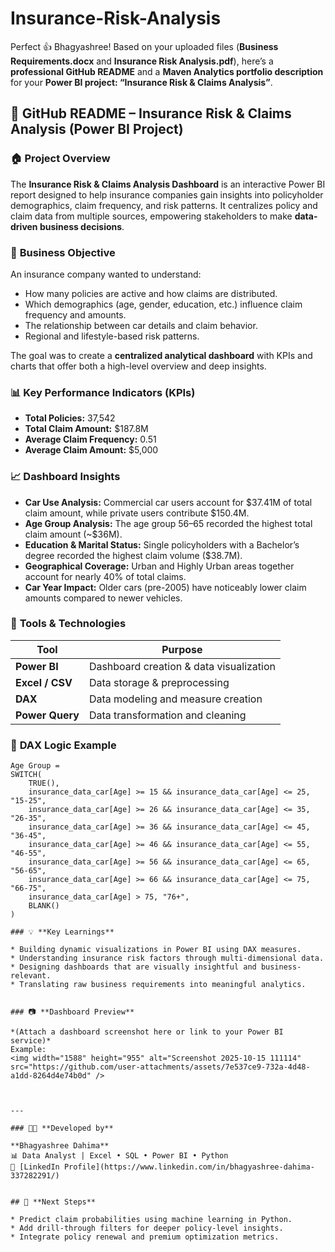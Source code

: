 # Insurance-Risk-Analysis
Perfect 👍 Bhagyashree!
Based on your uploaded files (**Business Requirements.docx** and **Insurance Risk Analysis.pdf**), here’s a **professional GitHub README** and a **Maven Analytics portfolio description** for your **Power BI project: “Insurance Risk & Claims Analysis”**.
 
## 🧾 **GitHub README – Insurance Risk & Claims Analysis (Power BI Project)**

### 🏠 Project Overview

The **Insurance Risk & Claims Analysis Dashboard** is an interactive Power BI report designed to help insurance companies gain insights into policyholder demographics, claim frequency, and risk patterns.
It centralizes policy and claim data from multiple sources, empowering stakeholders to make **data-driven business decisions**.

### 🎯 **Business Objective**

An insurance company wanted to understand:

* How many policies are active and how claims are distributed.
* Which demographics (age, gender, education, etc.) influence claim frequency and amounts.
* The relationship between car details and claim behavior.
* Regional and lifestyle-based risk patterns.

The goal was to create a **centralized analytical dashboard** with KPIs and charts that offer both a high-level overview and deep insights.

### 📊 **Key Performance Indicators (KPIs)**

* **Total Policies:** 37,542
* **Total Claim Amount:** $187.8M
* **Average Claim Frequency:** 0.51
* **Average Claim Amount:** $5,000

### 📈 **Dashboard Insights**

* **Car Use Analysis:** Commercial car users account for $37.41M of total claim amount, while private users contribute $150.4M.
* **Age Group Analysis:** The age group 56–65 recorded the highest total claim amount (~$36M).
* **Education & Marital Status:** Single policyholders with a Bachelor’s degree recorded the highest claim volume ($38.7M).
* **Geographical Coverage:** Urban and Highly Urban areas together account for nearly 40% of total claims.
* **Car Year Impact:** Older cars (pre-2005) have noticeably lower claim amounts compared to newer vehicles.


### 🧮 **Tools & Technologies**

| Tool            | Purpose                                 |
| --------------- | --------------------------------------- |
| **Power BI**    | Dashboard creation & data visualization |
| **Excel / CSV** | Data storage & preprocessing            |
| **DAX**         | Data modeling and measure creation      |
| **Power Query** | Data transformation and cleaning        |



### 🧠 **DAX Logic Example**

```DAX
Age Group =
SWITCH(
    TRUE(),
    insurance_data_car[Age] >= 15 && insurance_data_car[Age] <= 25, "15-25",
    insurance_data_car[Age] >= 26 && insurance_data_car[Age] <= 35, "26-35",
    insurance_data_car[Age] >= 36 && insurance_data_car[Age] <= 45, "36-45",
    insurance_data_car[Age] >= 46 && insurance_data_car[Age] <= 55, "46-55",
    insurance_data_car[Age] >= 56 && insurance_data_car[Age] <= 65, "56-65",
    insurance_data_car[Age] >= 66 && insurance_data_car[Age] <= 75, "66-75",
    insurance_data_car[Age] > 75, "76+",
    BLANK()
)

### 💡 **Key Learnings**

* Building dynamic visualizations in Power BI using DAX measures.
* Understanding insurance risk factors through multi-dimensional data.
* Designing dashboards that are visually insightful and business-relevant.
* Translating raw business requirements into meaningful analytics.


### 📷 **Dashboard Preview**

*(Attach a dashboard screenshot here or link to your Power BI service)*
Example:
<img width="1588" height="955" alt="Screenshot 2025-10-15 111114" src="https://github.com/user-attachments/assets/7e537ce9-732a-4d48-a1dd-8264d4e74b0d" />



---

### 🧑‍💻 **Developed by**

**Bhagyashree Dahima**
📊 Data Analyst | Excel • SQL • Power BI • Python
🔗 [LinkedIn Profile](https://www.linkedin.com/in/bhagyashree-dahima-337282291/)


## 🚀 **Next Steps**

* Predict claim probabilities using machine learning in Python.
* Add drill-through filters for deeper policy-level insights.
* Integrate policy renewal and premium optimization metrics.

